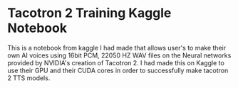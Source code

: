 # Tacotron 2 Training Kaggle Notebook
This is a notebook from kaggle I had made that allows user's to make their own AI voices using 16bit PCM, 22050 HZ WAV files on the Neural networks provided by NVIDIA's creation of Tacotron 2. I had made this on Kaggle to use their GPU and their CUDA cores in order to successfully make tacotron 2 TTS models.

